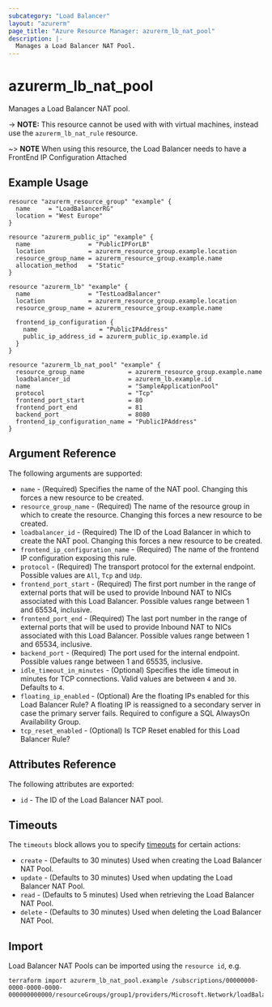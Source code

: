 ```yaml
---
subcategory: "Load Balancer"
layout: "azurerm"
page_title: "Azure Resource Manager: azurerm_lb_nat_pool"
description: |-
  Manages a Load Balancer NAT Pool.
---
```


# azurerm_lb_nat_pool

Manages a Load Balancer NAT pool.

-> **NOTE:** This resource cannot be used with with virtual machines, instead use the `azurerm_lb_nat_rule` resource.

~> **NOTE** When using this resource, the Load Balancer needs to have a FrontEnd IP Configuration Attached

## Example Usage

```hcl
resource "azurerm_resource_group" "example" {
  name     = "LoadBalancerRG"
  location = "West Europe"
}

resource "azurerm_public_ip" "example" {
  name                = "PublicIPForLB"
  location            = azurerm_resource_group.example.location
  resource_group_name = azurerm_resource_group.example.name
  allocation_method   = "Static"
}

resource "azurerm_lb" "example" {
  name                = "TestLoadBalancer"
  location            = azurerm_resource_group.example.location
  resource_group_name = azurerm_resource_group.example.name

  frontend_ip_configuration {
    name                 = "PublicIPAddress"
    public_ip_address_id = azurerm_public_ip.example.id
  }
}

resource "azurerm_lb_nat_pool" "example" {
  resource_group_name            = azurerm_resource_group.example.name
  loadbalancer_id                = azurerm_lb.example.id
  name                           = "SampleApplicationPool"
  protocol                       = "Tcp"
  frontend_port_start            = 80
  frontend_port_end              = 81
  backend_port                   = 8080
  frontend_ip_configuration_name = "PublicIPAddress"
}
```

## Argument Reference

The following arguments are supported:

* `name` - (Required) Specifies the name of the NAT pool. Changing this forces a new resource to be created.
* `resource_group_name` - (Required) The name of the resource group in which to create the resource. Changing this forces a new resource to be created.
* `loadbalancer_id` - (Required) The ID of the Load Balancer in which to create the NAT pool. Changing this forces a new resource to be created.
* `frontend_ip_configuration_name` - (Required) The name of the frontend IP configuration exposing this rule.
* `protocol` - (Required) The transport protocol for the external endpoint. Possible values are `All`, `Tcp` and `Udp`.
* `frontend_port_start` - (Required) The first port number in the range of external ports that will be used to provide Inbound NAT to NICs associated with this Load Balancer. Possible values range between 1 and 65534, inclusive.
* `frontend_port_end` - (Required) The last port number in the range of external ports that will be used to provide Inbound NAT to NICs associated with this Load Balancer. Possible values range between 1 and 65534, inclusive.
* `backend_port` - (Required) The port used for the internal endpoint. Possible values range between 1 and 65535, inclusive.
* `idle_timeout_in_minutes` - (Optional) Specifies the idle timeout in minutes for TCP connections. Valid values are between `4` and `30`. Defaults to `4`.
* `floating_ip_enabled` - (Optional) Are the floating IPs enabled for this Load Balancer Rule? A floating IP is reassigned to a secondary server in case the primary server fails. Required to configure a SQL AlwaysOn Availability Group.
* `tcp_reset_enabled` - (Optional) Is TCP Reset enabled for this Load Balancer Rule? 

## Attributes Reference

The following attributes are exported:

* `id` - The ID of the Load Balancer NAT pool.

## Timeouts

The `timeouts` block allows you to specify [timeouts](https://www.terraform.io/language/resources/syntax#operation-timeouts) for certain actions:

* `create` - (Defaults to 30 minutes) Used when creating the Load Balancer NAT Pool.
* `update` - (Defaults to 30 minutes) Used when updating the Load Balancer NAT Pool.
* `read` - (Defaults to 5 minutes) Used when retrieving the Load Balancer NAT Pool.
* `delete` - (Defaults to 30 minutes) Used when deleting the Load Balancer NAT Pool.

## Import

Load Balancer NAT Pools can be imported using the `resource id`, e.g.

```shell
terraform import azurerm_lb_nat_pool.example /subscriptions/00000000-0000-0000-0000-000000000000/resourceGroups/group1/providers/Microsoft.Network/loadBalancers/lb1/inboundNatPools/pool1
```
